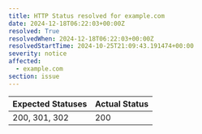 ```yaml
---
title: HTTP Status resolved for example.com
date: 2024-12-18T06:22:03+00:00Z
resolved: True
resolvedWhen: 2024-12-18T06:22:03+00:00Z
resolvedStartTime: 2024-10-25T21:09:43.191474+00:00
severity: notice
affected:
  - example.com
section: issue
---
```


| Expected Statuses | Actual Status  |
|-------------------|----------------|
| 200, 301, 302 | 200 |

